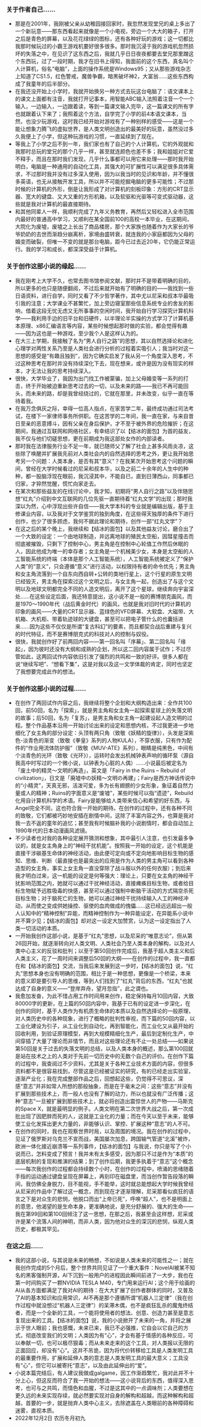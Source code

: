 ### 关于作者自己……
- 那是在2001年，我刚被父亲从幼稚园接回家时，我忽然发现堂兄的桌上多出了一个新玩意——那东西看起来就像是一个小电视，旁边一个大大的箱子，打开之后是青色的屏幕，以及花花绿绿的图标，还有各种好玩的游戏；这一切都比我那时候玩过的小霸王游戏机要好很多很多。那时我沉浸于我的游戏机忽然损坏的失落之中，在见识了这东西之后，我就几乎日日夜夜都要去堂兄那里蹭这个东西玩，过了一段时期，我才在旧书上得知，我面前的这个东西，真名叫个人计算机，俗名“电脑”，上面的操作系统是Windows95；又从那些游戏杂志上知道了CS1.5，红色警戒，魔兽争霸，暗黑破坏神2，大富翁……这些东西构成了我童年的后半部分。
- 在我还没开始上小学时，我就开始换另一种方式去玩这台电脑了：语文课本上的课文上面都有注音，我就打开记事本，用智能ABC输入法照着注音一个一个输入，一边输入，一边跟着读，等到一篇课文输入完毕，这一篇课文的所有字也就跟着认下来了；我照着这个方法，自学完了小学的前4本语文课本，当然，也没少玩游戏，这时我已经开始对游戏有了一种别样的感受——这是一个能让想象力腾飞的虚拟世界，是人类文明创造出的最美好的玩意，虽然没过多久我便上了小学，但这种玩游戏的习惯，一直延续到了现在。
- 等我上了小学之后不到一年，我们家也有了自己的个人计算机，它的外观就和我那时总玩的堂兄的那个几乎一样，甚至就连颜色也差不多；我和姐姐对它爱不释手，而且在那时我们发现，几乎什么事都可以用它来处理——那时我开始明白，电脑是一种通用的自动化工具，其强大的可扩展性可以满足很多具体需求，不过那时我并没有过多深入使用，因为以我当时的见识和年龄，并不懂很多英语，也无从接触开发工具，所以并不可能挖掘电脑的更多可能性；不过那时候的计算机的外形，倒是让我形成了对计算机的刻板印象：方形的CRT显示器、宽大的键盘、又大又重的方形机箱，以及软驱和光驱等可变式驱动器，这些就是我对计算机的最直接期待。
- 和其他同辈人一样，我顺利完成了九年义务教育，再然后又轻松进入全市范围内最好的普通高中学习，又顺利在某全国前100的高校一本毕业，在这期间，大院化为废墟，废墟之上长出了商品楼房，那个大家族也随着作为大家长的爷爷奶奶的去世而渐趋分崩离析，家境由盛转衰，就连我的小家庭都因为父母的婚变而破裂，但唯一不变的就是那台电脑，距今已过去近20年，它仍能正常运行。我的学习和成长，都深深受益于计算机。
### 关于创作这部小说的缘起……
- 我在刚考上大学不久，也常去图书馆参阅文献，那时并不是带着明确的目的，所以更多的也只是随便翻阅，不过后来就开始有了明确的目的——我找到一些日语资料，进行自学，同时又看了不少哲学著作，其中尤以尼采和叔本华最吸引我的注意；大学课业不甚繁忙，加上旁边寝室那些信息系统专业的舍友的影响，借着这段无忧无虑又无所事事的空闲时间，我开始自行学习探究计算机科学——我利用手边的旧平台和旧硬件，以半理论半实操的方式学习了计算机基本原理、x86汇编语言等内容，某些时候想起那时做的实验，都会觉得有趣——因为这也是一种游戏，至少我个人是这样认为的。
- 在大三上学期，我接触了名为“男人自行之路”的思想，其以自然选择论和进化心理学对两性关系乃至是人类社会进行分析的过程着实吸引人；我当时对这一思想的感受是“有趣且独到”，因为它确实启发了我从另一个角度深入思考，不过这种思考在那时并没有持续深化下去，现在想来，或许是因为没有现实的样本，才无法让我的思考持续深入。
- 很快，大学毕业了，我因为出门找工作被蒙骗，加上父母婚变等一系列的打击，终于开始被迫重新思考过去的一切，以及未来的路——我已不再可能回头，而未来的路，却是我曾经绕过的，它就在那里，并未改变，似乎一直在等待着我。
- 在我万念俱灰之际，幸得一位高人指点，在家苦学二年，最终成功通过司法考试，在楼下一家律师事务所供职。在这苦学的二年间，我一直在家，与来自昔日至亲的恶意搏斗，因有父亲在身后保护，才不至于被外界的危险摧折；在这期间，我通过互联网和网络社区，有幸结识了以【结冰的面包】为首的益友，我不仅与他们切磋思想，更在前期成为我这部处女作的内部读者。
- 那时我在法律服务行业不足一年，就已随师父了解了社会上甚多风雨炎凉，这些除了唤醒并扩展我先前对人类社会内的自然选择的思考之外，更让我开始思考另一个问题：人类本身，是否有其“意义”？在我某次开始思考这个问题的瞬间，曾经在大学时候看过的尼采和叔本华，以及之前二十余年的人生中的种种，都一股脑浮现在眼前，我沉浸其中，不能自已，直到日薄西山，同事都已归家，才猝然觉醒，慌忙向家走去。
- 在某次和那些益友的在线讨论中，我才知，初期将“男人自行之路”以及伴随思想“红丸”介绍到中文互联网的几位先驱一直期待着“红丸文学”的出现；那时我深以为然，心中浮现出些许自信——我大学本科的专业就是编辑出版，基于主修课业内容，以及我对于文学鉴赏的独到角度，在这些得天独厚的条件下进行创作，也少了很多顾虑，我何不据此理论和期待，创作一部“红丸文学”？
- 在这之后的某个晚上，我继续和【结冰的面包】以及其他益友讨论，磨合出了一个大致的设定：一个由地球制造，并远离地球的殖民太空船，因彗星撞击而彻底被摧毁，只剩下了控制中心，男主角是在控制中心轮值工作然后休眠的人，因此他成为唯一的幸存者；女主角是一个机械美少女，本身是太空船的人工智能系统的终端（本体是那个人工智能系统），人工智能系统被定义了“保护人类”的“意义”，只会遵循“意义”进行活动，以权限持有者的命令优先；男主角和女主角流落到一个自东向西自转+公转的类地行星上，这个行星的原生文明已经毁灭，男主角在探索过这个文明之后，与女主角一起，创造出了与这个文明以及地球文明都完全不同的人造文明后，离开了这个星球，继续奔向宇宙深处……在这些设定后面，我还特意提出，这小说不是一般的赛博朋克画风，而是1970～1990年代（战后黄金时代）的画风，也就是我对旧时代的计算机的印象的画风——大量的CRT显示器、蓝绿色的VFD屏幕、大软盘、大磁带、大机箱、大机柜、带着轨迹球的大键盘，甚至可以把电子管什么的也囊括进来……因为这些不仅仅是所谓“复古科幻”的要素，而且都契合战后重建与复兴的时代特征，而不是赛博朋克式的科技对人的控制与奴役。
- 很快，我就创作好了前两回内容——第一回名叫「序幕」、第二回名叫「缘起」，因为彼时还没有大纲和成熟的企划，所以这二回内容属于试作；不过尽管如此，这两回试作内容依旧引发了强烈的共鸣和一致的好评。很多人都在说“继续写吧”、“想看下集”，这是对我以及这一文学体裁的肯定，同时也坚定了我想要完成此作的想法。
### 关于创作这部小说的过程……
- 在创作了两回试作内容之后，我继续将整个企划和大纲构造出来：全作共100回，前50回，名为「探索」，就是男主角和女主角一起探索星球上的失落文明的故事；后50回，名为「复苏」，是男主角和女主角一起建设起人造文明的过程。整个作品基本沿用一开始讨论出来的设定和思想内核，不过我更进一步地细化了女主角的部分设定：头顶有两只角（致敬《妖精的旋律》），头发是深紫色-淡青色的渐变（致敬《拳皇》系列的人物KULA），不穿衣服，只有作为配件的“作业用流体防护服”（致敬《MUV-ATE》系列），眼睛是纯黑色，中间有个淡青色的光环（致敬《光环》），运转时会发出机械钟表声响的循环泵（源自我高中时写过的一个微小说，以钟表为心脏的人偶）……小说最后被定名为「废土中的精灵～文明的再造」，英文是「Fairy in the Ruins – Rebuild of civilization」，日文是「廃墟中の妖精～文明の再建」；Fairy是西方神话传说中的“小精灵”，天真无邪，活泼可爱，多为长有翅膀的少女形象，象征着自然力量或人的精神；Ruins的字面意义是“废墟”，某些时候可以指“遗迹”，Rebuild化用自计算机科学的术语。Fairy是能够给人类带来信心和希望的好东西，与Angel完全不同，这也符合我一开始的期待。在创作的过程中，还有各种不同的致敬，它们都被巧妙地安插在剧情中间，这除了丰富内容之外，也算是我对我一去不返的童年的追忆；甚至我有时候脑补我的小说剧情时，都会自动加上1990年代的日本动漫画风滤镜。
- 不少读者也对我的各种设定展开猜测和想象，其中最引人注意，也引发最多争议的，就是女主角身上的“神经干扰机能”。按照我一开始的设定，这个机能是直接干涉碳基生命体的神经活动，由此便可定向或不定向地影响目标生物的感知、思维、判断（最直接也是最突出的应用是作为人类的男主角可以看到各种造型的女主角，事实上女主角一直没穿除了战斗服以外的任何衣服）；到后来我才明白过来，这一机能的设定是何等强大：理论上，只要在女主角的神经干扰影响范围之内，她就可以通过干扰神经活动，直接瘫痪目标生物，或者给目标生物赋予远胜吸毒的快感，甚至可以通过强制中断脑干活动的方式隔空杀死目标生物；对于脑死亡的生物，她可以通过神经干扰持续输入人工的神经冲动，从而使之变成供她操控、驱使的血肉做成的傀儡……这已经远远超出一般人认知中的“精神控制”异能，而精神控制作为一种异能设定，在异能系小说中并不算少见；【结冰的面包】却对这一设定大加赞赏，认为这一设定指出了人类一切活动的本质。
- 一开始我创作这部小说，是基于“红丸”思想，以及尼采的“唯意志论”，但从第26回开始，就逐渐转向对人类文明、人类社会乃至人类本身的解构，以及对人类中心主义的反驳和批判；以至于第50回创作完成后，我基于超人类主义和后人类主义，花了一周时间来调整后50回的大纲——在创作的过程中，我一直都在和【结冰的面包】交流，当我后来发展到这一步时，【结冰的面包】说，“红丸”思想本身也没有明确的范围，相比于是一种思想，更像是一个桥梁，本来的意义即是要引导人的思维，等到人们找到了“红丸”背后的东西，“红丸”也就达成了自身的意义——“登岸弃舟，望月忽指”，此之谓也。
- 我愈加发奋，为此不惜占用工作时间用来创作，稳定保持每月10回内容，大致80000字的更新，在上篇的50回内容中，我基于已有的设定进一步深化，在创作的同时，基于人类作为有机质生命体的本质以及自然选择论的一般原理，对人类历史中的各种现象，进行了概略的批判性审视，而下篇的50回内容，以工业化建设为引子，从工业化到自动化，再到智能化，而工业化又从最开始的回收利用，到验证原理模型，再到大规模精细化生产，最后到定制化生产，中间穿插了大量了理论而非情节，而且对这些理论还有不止一处总结——如果说第50回是关于过去的失落文明的总结，以及人类本身的概述，那么第100回就是站在技术之上的人类对于先前一切历史中的无数个自己的评价。在创作下篇的过程中，我查阅过不少资料，尤其是关于各种工业技术方面的内容，但很多资料都不是很容易找到，尽管这是已经被证实的研究，有的已经走出实验室，逐渐产业化；我在完成整部作品之后，回想起这些，仍觉得不可思议，深感“意志”并非如常人所想的那般抽象，而是在于毫末之间：这些“意志”并没有扩展到那些技术上，而一般人也没有了解的动力，所以也就没有广泛传播；这种“意志”一旦被扩展到那些技术上，就必将创造出震惊世人的产物——马斯克的Space X，就是最明显的例子。人类文明在第二次世界大战之后，第一次成批出现了因肥胖而死的人，这就是工业化的力量；而在今天以至于未来，能够使工业化发挥出更大力量的，非能够认识、掌控、扩展这种“意志”的人不可。
- 在创作的同时，我也在观察世界时局，以及周围的境况。我在创作的过程中，见证了俄罗斯对乌克兰不宣而战，美国屡次加息，跨国输气管道“北溪”被炸，欧洲一体化接近崩溃等一系列事件，【结冰的面包】与我说，你只是写了个小说而已，怎料变成了预言！我并未有太多感受，因为那只不过是作为“本质”的底层机制的复现和推演的结果；到了创作后期，我更多执着于“意志”这个概念——每次我创作的过程都会持续数个小时，在创作的过程中，喷涌的思绪随着手指的运动通过键盘呈现在屏幕上，再刻印在磁盘里，而当创作暂告段落的瞬间，我仿佛全身脱力，目不能视，手不能举，这时就总能想起大学时候我曾经从尼采的作品中了解过这一概念，而到现在才逐渐理解，尼采那看似疯狂的语言之下是对众生的悲悯，他脱口而出“上帝已死”，呼唤“超人”，也不是明面上的意思，他渴望的是生命本身，更准确地说，是充分舒展的、强大的生命——我在第99回和第100回倾注了这一思想，在那之后，我甚至会这样想，尼采或许是某个流落人间的神明，而非人类，因为他对众生的深沉的悲悯，纵观人类历史，都极其罕见。
### 在这之后……
- 我的这部小说，与其说是未来的畅想，不如说是人类未来的可能性之一；就在我创作完成的5个月后，整个世界共同见证了一个重大事件：NovelAI被某不知名的黑客强制开源，AI下沉到一般用户的进程因此瞬间前进了一大步，我也在第一时间购买了一颗NVIDIA TESLA M40，专门用来运行AI；这个用于绘画的AI从各方面都满足了我对AI的期待：在大大扩展了创作者群体的同时，又普及了AI的基本知识和应用常识，AI不再是那个遵循所谓“机器人三定律”（我在创作过程中就没想过“机器人三定律”）的呆滞木偶，也不是疯狂乱杀的魔鬼终结者，而是一个全新的工具，一个能将使用者的想法、创意、创造力甚至是意志复现出来的工具。【结冰的面包】说，我的小说掀开了未来的一角，并将之展示于世人眼前；我也感慨，未来已来，我已不必强推，它自会以它自己的方式，彻底改变我们的文明；人类因为有“心”，才会有基于情感的各种反应，可以奉献一切，也可以极尽狠毒；而从未来走来的这个工具，对人类报以无限的正面回应，却没有“心”。这并不吊诡，因为将代价转移给工具是人类发明工具的最重要作用，扩展和延伸人类的意志是人类发明工具的最大意义；工具没有“心”，但它可以被寄托“意志”，以及由此延伸出的“爱”。
- 小说本篇完结后，有人建议我做成galgame，因工作渐趋繁忙，我对此并不十分上心，但这反而符合了我一开始的想法——这小说背后的东西，值得深入思考，也可与之共鸣，而情色和血腥，不过是这其中的一点调味剂；人类要想在更久远的未来实现存续，就必然要实现对自身的解构和超越，而这种解构和超越，首要的一步，就是抛弃人类中心主义，去除遮盖在人类眼前的各种障碍和迷雾，直视本质。
- 2022年12月2日 农历冬月初九